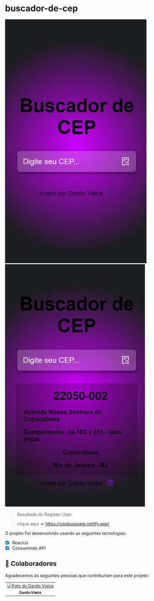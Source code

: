 # buscador-de-cep

<!---Esses são exemplos. Veja https://shields.io para outras pessoas ou para personalizar este conjunto de escudos. Você pode querer incluir dependências, status do projeto e informações de licença aqui--->



<img src="./buscador-cep-1.png" widht="150px" alt="print-project">
<img src="buscador-cep-2.png" widht="150px" alt="print-project">

>Resultado do Register User.

>clique aqui => https://cepbusqueja.netlify.app/

O projeto Foi desenvolvido usando as seguintes tecnologias:

- [x] ReactJs
- [x] Consumindo API
## 🤝 Colaboradores

Agradecemos às seguintes pessoas que contribuíram para este projeto:

<table>
  <tr>
    <td align="center">
      <a href="https://www.linkedin.com/in/danilo-vieira-10515123a/">
        <img src="https://avatars3.githubusercontent.com/u/31936044" width="100px;" alt="Foto do Danilo Vieira"/><br>
        <sub>
          <b>Danilo Vieira</b>
        </sub>
      </a>
    </td>
</table>
